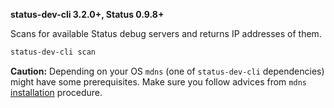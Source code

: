 **status-dev-cli 3.2.0+, Status 0.9.8+**

Scans for available Status debug servers and returns IP addresses of them.

```makefile
status-dev-cli scan
```

**Caution:** Depending on your OS `mdns` (one of `status-dev-cli` dependencies) might have some prerequisites. Make sure you follow advices from `mdns` [installation](https://github.com/agnat/node_mdns#installation) procedure.